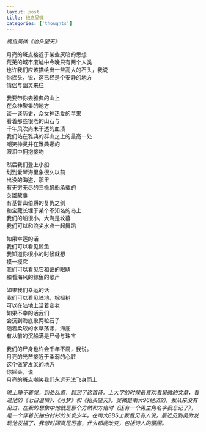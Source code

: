 ```yaml
---
layout: post
title: 纪念吴微
categories: ['thoughts']
---
```



_摘自吴微《抬头望天》_

月亮的斑点接近于某些灰暗的思想<br/>
荒芜的城市废墟中今晚只有两个人类<br/>
也许我们应该描绘出一些高大的石头，我说<br/>
你摇头，说，这已经是个安静的地方<br/>
情侣与幽灵来往<br/>

我要带你去雅典的山上<br/>
在众神聚集的地方<br/>
谈一谈历史，众女神热爱的苹果<br/>
看着那些很老的山石与<br/>
千年风吹尚未干透的血渍<br/>
我们站在雅典的群山之上的最高一处<br/>
嘲笑神灵并在雅典娜的<br/>
眼泪中拥抱接吻<br/>

然后我们登上小船<br/>
划到爱琴海里象很久以前<br/>
出没的海盗，那里<br/>
有无穷无尽的三桅帆船承载的<br/>
英雄故事<br/>
有基督山伯爵的复仇之剑<br/>
和宝藏长埋于某个不知名的岛上<br/>
我们的船很小，大海是坟墓<br/>
我们可以和浪尖水点一起舞蹈<br/>

如果幸运的话<br/>
我们可以看见鲸鱼<br/>
我知道你很小的时候就想<br/>
摸一摸它<br/>
我们可以看见它和蔼的眼睛<br/>
和看海风的鲸鱼的歌声<br/>

如果我们幸运的话<br/>
我们可以看见陆地，棕榈树<br/>
可以在陆地上活着变老<br/>
如果不幸的话我们<br/>
会沉到海底象两粒石子<br/>
随着柔软的水草荡漾，海底<br/>
有从前的沉船满是尸骨与珠宝<br/>

我们的尸身也许会千年不腐，我说。<br/>
月亮的光芒接近于柔弱的心脏<br/>
这个做梦发呆的地方<br/>
你摇头，说<br/>
月亮的斑点嘲笑我们永远无法飞身而上<br/>

_晚上睡不着觉，到处乱逛，翻到了这首诗。上大学的时候最喜欢看吴微的文章，看过他的《七日温情》，《月梦》和《抬头望天》。吴微是南大96经济的，我从来没有见过，在我的想象中他就是那个方然和方惜时（还有一个男主角名字我忘记了），是一个穿着长袖白衬衫的长发少年。在南大BBS上我看见有人说，最近见到吴微发现他发福了，我想时间真是厉害，什么都能改变，包括诗人的腰围。_

